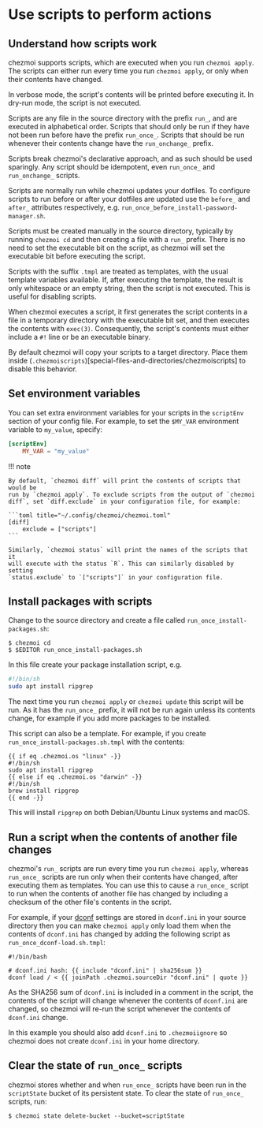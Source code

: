 # Use scripts to perform actions

## Understand how scripts work

chezmoi supports scripts, which are executed when you run `chezmoi apply`. The
scripts can either run every time you run `chezmoi apply`, or only when their
contents have changed.

In verbose mode, the script's contents will be printed before executing it. In
dry-run mode, the script is not executed.

Scripts are any file in the source directory with the prefix `run_`, and are
executed in alphabetical order. Scripts that should only be run if they have
not been run before have the prefix `run_once_`. Scripts that should be run
whenever their contents change have the `run_onchange_` prefix.

Scripts break chezmoi's declarative approach, and as such should be used
sparingly. Any script should be idempotent, even `run_once_` and
`run_onchange_` scripts.

Scripts are normally run while chezmoi updates your dotfiles. To configure
scripts to run before or after your dotfiles are updated use the `before_` and
`after_` attributes respectively, e.g.
`run_once_before_install-password-manager.sh`.

Scripts must be created manually in the source directory, typically by running
`chezmoi cd` and then creating a file with a `run_` prefix. There is no need to
set the executable bit on the script, as chezmoi will set the executable bit
before executing the script.

Scripts with the suffix `.tmpl` are treated as templates, with the usual
template variables available. If, after executing the template, the result is
only whitespace or an empty string, then the script is not executed. This is
useful for disabling scripts.

When chezmoi executes a script, it first generates the script contents in a
file in a temporary directory with the executable bit set, and then executes
the contents with `exec(3)`. Consequently, the script's contents must either
include a `#!` line or be an executable binary.

By default chezmoi will copy your scripts to a target directory. Place them inside
(`.chezmoiscripts`)[special-files-and-directories/chezmoiscripts] to disable this behavior.

## Set environment variables

You can set extra environment variables for your scripts in the `scriptEnv`
section of your config file. For example, to set the `$MY_VAR` environment
variable to `my_value`, specify:

```toml title="~/.config/chezmoi/chezmoi.toml"
[scriptEnv]
    MY_VAR = "my_value"
```

!!! note

    By default, `chezmoi diff` will print the contents of scripts that would be
    run by `chezmoi apply`. To exclude scripts from the output of `chezmoi
    diff`, set `diff.exclude` in your configuration file, for example:

    ```toml title="~/.config/chezmoi/chezmoi.toml"
    [diff]
        exclude = ["scripts"]
    ```

    Similarly, `chezmoi status` will print the names of the scripts that it
    will execute with the status `R`. This can similarly disabled by setting
    `status.exclude` to `["scripts"]` in your configuration file.

## Install packages with scripts

Change to the source directory and create a file called
`run_once_install-packages.sh`:

```console
$ chezmoi cd
$ $EDITOR run_once_install-packages.sh
```

In this file create your package installation script, e.g.

```sh
#!/bin/sh
sudo apt install ripgrep
```

The next time you run `chezmoi apply` or `chezmoi update` this script will be
run. As it has the `run_once_` prefix, it will not be run again unless its
contents change, for example if you add more packages to be installed.

This script can also be a template. For example, if you create
`run_once_install-packages.sh.tmpl` with the contents:

``` title="~/.local/share/chezmoi/run_once_install-packages.sh.tmpl"
{{ if eq .chezmoi.os "linux" -}}
#!/bin/sh
sudo apt install ripgrep
{{ else if eq .chezmoi.os "darwin" -}}
#!/bin/sh
brew install ripgrep
{{ end -}}
```

This will install `ripgrep` on both Debian/Ubuntu Linux systems and macOS.

## Run a script when the contents of another file changes

chezmoi's `run_` scripts are run every time you run `chezmoi apply`, whereas
`run_once_` scripts are run only when their contents have changed, after
executing them as templates. You can use this to cause a `run_once_` script to
run when the contents of another file has changed by including a checksum of
the other file's contents in the script.

For example, if your [dconf](https://wiki.gnome.org/Projects/dconf) settings
are stored in `dconf.ini` in your source directory then you can make `chezmoi
apply` only load them when the contents of `dconf.ini` has changed by adding
the following script as `run_once_dconf-load.sh.tmpl`:

``` title="~/.local/share/chezmoi/run_once_dconf-load.sh.tmpl"
#!/bin/bash

# dconf.ini hash: {{ include "dconf.ini" | sha256sum }}
dconf load / < {{ joinPath .chezmoi.sourceDir "dconf.ini" | quote }}
```

As the SHA256 sum of `dconf.ini` is included in a comment in the script, the
contents of the script will change whenever the contents of `dconf.ini` are
changed, so chezmoi will re-run the script whenever the contents of `dconf.ini`
change.

In this example you should also add `dconf.ini` to `.chezmoiignore` so chezmoi
does not create `dconf.ini` in your home directory.

## Clear the state of `run_once_` scripts

chezmoi stores whether and when `run_once_` scripts have been run in the
`scriptState` bucket of its persistent state. To clear the state of `run_once_`
scripts, run:

```console
$ chezmoi state delete-bucket --bucket=scriptState
```
